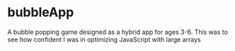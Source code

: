 # bubbleApp
A bubble popping game designed as a hybrid app for ages 3-6.
This was to see how confident I was in optimizing JavaScript with large arrays
